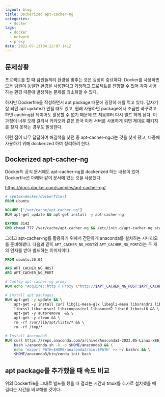 ```yaml
---
layout: blog
title: Dockerized apt-cacher-ng
categories:
  - docker
tags:
  - docker
  - network
  - proxy
date: 2022-07-13T04:22:07.141Z
---
```

## 문제상황

프로젝트를 할 때 팀원들끼리 환경을 맞추는 것은 굉장히 중요하다. Docker를 사용하면 모든 팀원이 동일한 환경을 사용한다고 가정하고 프로젝트를 진행할 수 있어 각자 사용하는 환경 때문에 발생하는 문제를 최소화할 수 있다. 

하지만 Dockerfile을 작성하면서 apt package 때문에 굉장히 애를 먹고 있다. 갑자기 잘 되던 apt update가 안될 때도 있고, 원래 사용하던 package에서 조금만 바꾸려고 하면 caching된 레이어도 활용할 수 없기 때문에 또 처음부터 다시 빌드 하게 된다. 이 과정이 너무 오래 걸려서 카카오와 같은 한국 미러 서버를 사용하게 되면 제대로 패키지를 찾지 못하는 경우도 발생한다.

이런 점이 너무 답답하여 해결책을 찾던 중 apt-cacher-ng라는 것을 찾게 됐고, 나중에 사용하기 위해 dockerized 하여 정리하려 한다.

## Dockerized apt-cacher-ng

Docker의 공식 문서에도 apt-cacher-ng를 dockerized 하는 내용이 있어 Dockerfile은 아래와 같이 문서에 있는 것을 사용했다.

https://docs.docker.com/samples/apt-cacher-ng/

```dockerfile
# syntax=docker/dockerfile:1
FROM ubuntu

VOLUME ["/var/cache/apt-cacher-ng"]
RUN apt-get update && apt-get install -y apt-cacher-ng

EXPOSE 3142
CMD chmod 777 /var/cache/apt-cacher-ng && /etc/init.d/apt-cacher-ng start && tail -f /var/log/apt-cacher-ng/*
```

그리고 apt-cacher-ng를 활용하기 위해서 간단하게 anaconda를 설치하는 시나리오를 준비해봤다. 다음과 같이 `APT_CACHER_NG_HOST`와 `APT_CACHER_NG_PORT`라는 두 개의 인자를 받아 빌드하는 이미지이다.

```dockerfile
FROM ubuntu:20.04

ARG APT_CACHER_NG_HOST
ARG APT_CACHER_NG_PORT

# Config apt-cacher-ng proxy
RUN echo "Acquire::http { Proxy \"http://$APT_CACHER_NG_HOST:$APT_CACHER_NG_PORT\"; };" >> /etc/apt/apt.conf.d/01proxy

# Install apt packages
RUN apt-get -y update && \ 
    apt-get -y install curl libgl1-mesa-glx libegl1-mesa libxrandr2 libxrandr2 \
    libxss1 libxcursor1 libxcomposite1 libasound2 libxi6 libxtst6 && \ 
    apt-get -y autoremove  && \ 
    apt-get -y clean && \ 
    rm -rf /var/lib/apt/lists/* && \ 
    rm -rf /tmp/*

# Install Anaconda3
RUN curl https://repo.anaconda.com/archive/Anaconda3-2022.05-Linux-x86_64.sh --output ~/anaconda.sh && \
    bash ~/anaconda.sh -b -p $HOME/anaconda3 && \
    echo 'export PATH=$HOME/anaconda3/bin:$PATH' >> ~/.bashrc && \
    $HOME/anaconda3/bin/conda init bash
```

## apt package를 추가했을 때 속도 비교

위의 Dockerfile을 그대로 빌드를 했을 때 걸리는 시간과 tmux를 추가로 설치했을 때 걸리는 시간을 비교해볼 것이다.
